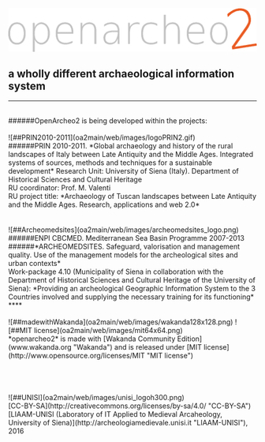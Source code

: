 ![##openarcheo2](oa2main/web/images/oa2_hlogo_1024.gif)
## a wholly different archaeological information system ##


----------
<br>
######OpenArcheo2 is being developed within the projects:
<br>
<br>
![##PRIN2010-2011](oa2main/web/images/logoPRIN2.gif)
<br>
######PRIN 2010-2011. *Global archaeology and history of the rural landscapes of Italy between Late Antiquity and the Middle Ages. Integrated systems of sources, methods and techniques for a sustainable development*
Research Unit: University of Siena (Italy). Department of Historical Sciences and Cultural Heritage<br>
RU coordinator: Prof. M. Valenti<br>
RU project title: *Archaeology of Tuscan landscapes between Late Antiquity and the Middle Ages. Research, applications and web 2.0*<br>
<br>
<br>
![##Archeomedsites](oa2main/web/images/archeomedsites_logo.png)
<br>
######ENPI CBCMED. Mediterranean Sea Basin Programme 2007-2013<br>
######*ARCHEOMEDSITES. Safeguard, valorisation and management quality. Use of the management models for the archeological sites and urban contexts*
<br>
Work-package 4.10 (Municipality of Siena in collaboration with the Department of Historical Sciences and Cultural Heritage of the University of Siena): *Providing an archeological Geographic Information System to the 3 Countries involved and supplying the necessary training for its functioning*
<br>
****
<br>
<br>
![##madewithWakanda](oa2main/web/images/wakanda128x128.png)
![##MIT license](oa2main/web/images/mit64x64.png)
<br> *openarcheo2* is made with [Wakanda Community Edition](www.wakanda.org "Wakanda") and  is released under [MIT license](http://www.opensource.org/licenses/MIT "MIT license")<br> 
<br>
<br>
<br>
<br>
![##UNISI](oa2main/web/images/unisi_logoh300.png)
<br>
[CC-BY-SA](http://creativecommons.org/licenses/by-sa/4.0/ "CC-BY-SA") [LIAAM-UNISI (Laboratory of IT Applied to Medieval Arcaheology, University of Siena)](http://archeologiamedievale.unisi.it "LIAAM-UNISI"), 2016
